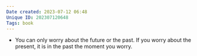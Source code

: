 ```yaml
---
Date created: 2023-07-12 06:48
Unique ID: 202307120648
Tags: book
---
```

- You can only worry about the future or the past. If you worry about the present, it is in the past the moment you worry. 